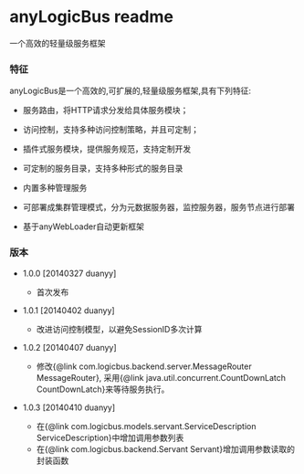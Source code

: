 anyLogicBus readme
==================

一个高效的轻量级服务框架

### 特征
anyLogicBus是一个高效的,可扩展的,轻量级服务框架,具有下列特征:
 
 - 服务路由，将HTTP请求分发给具体服务模块；
 
 - 访问控制，支持多种访问控制策略，并且可定制；
 
 - 插件式服务模块，提供服务规范，支持定制开发
 
 - 可定制的服务目录，支持多种形式的服务目录
 
 - 内置多种管理服务
 
 - 可部署成集群管理模式，分为元数据服务器，监控服务器，服务节点进行部署
 
 - 基于anyWebLoader自动更新框架
 
### 版本
 
 - 1.0.0 [20140327 duanyy]
     + 首次发布
     
 - 1.0.1 [20140402 duanyy]
     + 改进访问控制模型，以避免SessionID多次计算
     
 - 1.0.2 [20140407 duanyy]
     + 修改{@link com.logicbus.backend.server.MessageRouter MessageRouter},
     采用{@link java.util.concurrent.CountDownLatch CountDownLatch}来等待服务执行。
     
 - 1.0.3 [20140410 duanyy]
     + 在{@link com.logicbus.models.servant.ServiceDescription ServiceDescription}中增加调用参数列表
     - 在{@link com.logicbus.backend.Servant Servant}增加调用参数读取的封装函数 
 
